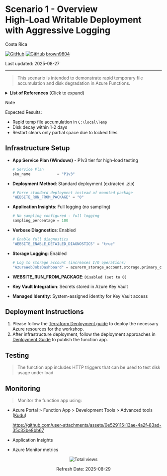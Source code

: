 # Scenario 1 - Overview <br/> High-Load Writable Deployment with Aggressive Logging 

Costa Rica

[![GitHub](https://badgen.net/badge/icon/github?icon=github&label)](https://github.com)
[![GitHub](https://img.shields.io/badge/--181717?logo=github&logoColor=ffffff)](https://github.com/)
[brown9804](https://github.com/brown9804)

Last updated: 2025-08-27

-----------------------------

> This scenario is intended to demonstrate rapid temporary file accumulation and disk degradation in Azure Functions.

<details>
<summary><b>List of References</b> (Click to expand)</summary>
  
- [Kudu service overview](https://learn.microsoft.com/en-us/azure/app-service/resources-kudu)
  
</details>

> [!NOTE]
> Expected Results: <br/>
> - Rapid temp file accumulation in `C:\local\Temp` <br/>
> - Disk decay within 1-2 days <br/>
> - Restart clears only partial space due to locked files 

## Infrastructure Setup

- **App Service Plan (Windows)** - P1v3 tier for high-load testing

  ```terraform
  # Service Plan  
  sku_name            = "P1v3"    
  ```

- **Deployment Method**: Standard deployment (extracted .zip)

  ```terraform
  # Force standard deployment instead of mounted package
  "WEBSITE_RUN_FROM_PACKAGE" = "0"
  ```

- **Application Insights**: Full logging (no sampling)

  ```terraform
  # No sampling configured - full logging
  sampling_percentage = 100
  ```
- **Verbose Diagnostics**: Enabled

  ```terraform
  # Enable full diagnostics
  "WEBSITE_ENABLE_DETAILED_DIAGNOSTICS" = "true"
  ```

- **Storage Logging**: Enabled

  ```terraform
  # Log to storage account (increases I/O operations)
  "AzureWebJobsDashboard" = azurerm_storage_account.storage.primary_connection_string
  ```
- **WEBSITE_RUN_FROM_PACKAGE**: `Disabled (set to 0)`
- **Key Vault Integration**: Secrets stored in Azure Key Vault
- **Managed Identity**: System-assigned identity for Key Vault access


## Deployment Instructions

1. Please follow the [Terraform Deployment guide](./terraform-infrastructure/README.md) to deploy the necessary Azure resources for the workshop.
2. After infrastructure deployment, follow the deployment approaches in [Deployment Guide](./DEPLOYMENT.md) to publish the function app.

## Testing

> The function app includes HTTP triggers that can be used to test disk usage under load

## Monitoring

> Monitor the function app using:

- Azure Portal > Function App > Development Tools > Advanced tools ([Kudu](https://learn.microsoft.com/en-us/azure/app-service/resources-kudu))

    https://github.com/user-attachments/assets/0e529115-13ae-4a2f-83ad-35c33be8bb67

- Application Insights
- Azure Monitor metrics

<!-- START BADGE -->
<div align="center">
  <img src="https://img.shields.io/badge/Total%20views-1342-limegreen" alt="Total views">
  <p>Refresh Date: 2025-08-29</p>
</div>
<!-- END BADGE -->
